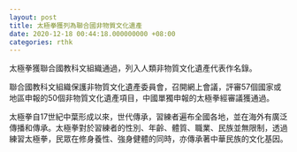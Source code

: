 ```yaml
---
layout: post
title: 太極拳獲列為聯合國非物質文化遺產
date: 2020-12-18 00:44:18.000000000 +08:00
categories: rthk
---
```


太極拳獲聯合國教科文組織通過，列入人類非物質文化遺產代表作名錄。

聯合國教科文組織保護非物質文化遺產委員會，召開網上會議，評審57個國家或地區申報的50個非物質文化遺產項目，中國單獨申報的太極拳經審議獲通過。

太極拳自17世紀中葉形成以來，世代傳承，習練者遍布全國各地，並在海外有廣泛傳播和傳承。太極拳對於習練者的性別、年齡、體質、職業、民族並無限制，透過練習太極拳，民眾在修身養性、強身健體的同時，亦傳承著中華民族的文化基因。
